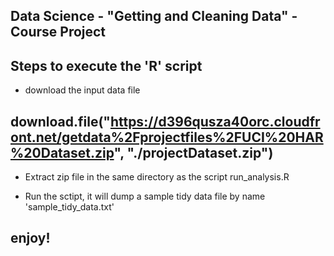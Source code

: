 ## Data Science - "Getting and Cleaning Data" - Course Project

## Steps to execute the 'R' script

* download the input data file
## download.file("https://d396qusza40orc.cloudfront.net/getdata%2Fprojectfiles%2FUCI%20HAR%20Dataset.zip", "./projectDataset.zip")

* Extract zip file in the same directory as the script run_analysis.R

* Run the sctipt, it will dump a sample tidy data file by name 'sample_tidy_data.txt'

## enjoy!
